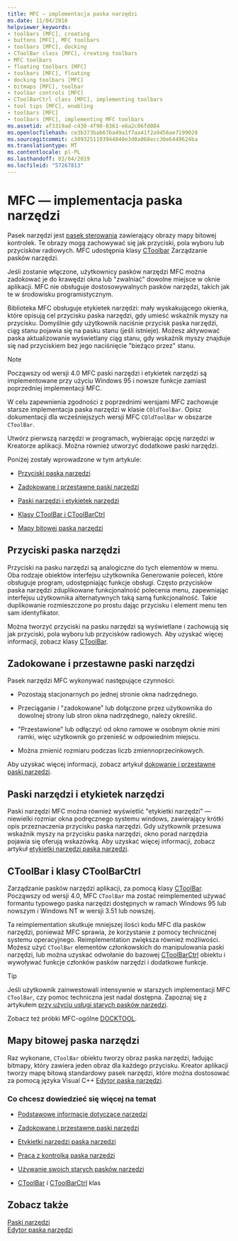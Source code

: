 ```yaml
---
title: MFC — implementacja paska narzędzi
ms.date: 11/04/2016
helpviewer_keywords:
- toolbars [MFC], creating
- buttons [MFC], MFC toolbars
- toolbars [MFC], docking
- CToolBar class [MFC], creating toolbars
- MFC toolbars
- floating toolbars [MFC]
- toolbars [MFC], floating
- docking toolbars [MFC]
- bitmaps [MFC], toolbar
- toolbar controls [MFC]
- CToolBarCtrl class [MFC], implementing toolbars
- tool tips [MFC], enabling
- toolbars [MFC]
- toolbars [MFC], implementing MFC toolbars
ms.assetid: af3319ad-c430-4f90-8361-e6a2c06fd084
ms.openlocfilehash: ce3b373bab67ba49a1f7aa41f2a9456ae7199028
ms.sourcegitcommit: c3093251193944840e3d0a068ecc30e6449624ba
ms.translationtype: MT
ms.contentlocale: pl-PL
ms.lasthandoff: 03/04/2019
ms.locfileid: "57267813"
---
```

# <a name="mfc-toolbar-implementation"></a>MFC — implementacja paska narzędzi

Pasek narzędzi jest [pasek sterowania](../mfc/control-bars.md) zawierający obrazy mapy bitowej kontrolek. Te obrazy mogą zachowywać się jak przyciski, pola wyboru lub przycisków radiowych. MFC udostępnia klasy [CToolbar](../mfc/reference/ctoolbar-class.md) Zarządzanie pasków narzędzi.

Jeśli zostanie włączone, użytkownicy pasków narzędzi MFC można zadokować je do krawędzi okna lub "zwalniać" dowolne miejsce w oknie aplikacji. MFC nie obsługuje dostosowywalnych pasków narzędzi, takich jak te w środowisku programistycznym.

Biblioteka MFC obsługuje etykietek narzędzi: mały wyskakującego okienka, które opisują cel przycisku paska narzędzi, gdy umieść wskaźnik myszy na przycisku. Domyślnie gdy użytkownik naciśnie przycisk paska narzędzi, ciąg stanu pojawia się na pasku stanu (jeśli istnieje). Możesz aktywować paska aktualizowanie wyświetlany ciąg stanu, gdy wskaźnik myszy znajduje się nad przyciskiem bez jego naciśnięcie "bieżąco przez" stanu.

> [!NOTE]
>  Począwszy od wersji 4.0 MFC paski narzędzi i etykietek narzędzi są implementowane przy użyciu Windows 95 i nowsze funkcje zamiast poprzedniej implementacji MFC.

W celu zapewnienia zgodności z poprzednimi wersjami MFC zachowuje starsze implementacja paska narzędzi w klasie `COldToolBar`. Opisz dokumentacji dla wcześniejszych wersji MFC `COldToolBar` w obszarze `CToolBar`.

Utwórz pierwszą narzędzi w programach, wybierając opcję narzędzi w Kreatorze aplikacji. Można również utworzyć dodatkowe paski narzędzi.

Poniżej zostały wprowadzone w tym artykule:

- [Przyciski paska narzędzi](#_core_toolbar_buttons)

- [Zadokowane i przestawne paski narzędzi](#_core_docking_and_floating_toolbars)

- [Paski narzędzi i etykietek narzędzi](#_core_toolbars_and_tool_tips)

- [Klasy CToolBar i CToolBarCtrl](#_core_the_ctoolbar_and_ctoolbarctrl_classes)

- [Mapy bitowej paska narzędzi](#_core_the_toolbar_bitmap)

##  <a name="_core_toolbar_buttons"></a> Przyciski paska narzędzi

Przyciski na pasku narzędzi są analogiczne do tych elementów w menu. Oba rodzaje obiektów interfejsu użytkownika Generowanie poleceń, które obsługuje program, udostępniając funkcje obsługi. Często przycisków paska narzędzi zduplikowane funkcjonalność polecenia menu, zapewniając interfejsu użytkownika alternatywnych taką samą funkcjonalność. Takie duplikowanie rozmieszczone po prostu dając przycisku i element menu ten sam identyfikator.

Można tworzyć przyciski na pasku narzędzi są wyświetlane i zachowują się jak przyciski, pola wyboru lub przycisków radiowych. Aby uzyskać więcej informacji, zobacz klasy [CToolBar](../mfc/reference/ctoolbar-class.md).

##  <a name="_core_docking_and_floating_toolbars"></a> Zadokowane i przestawne paski narzędzi

Pasek narzędzi MFC wykonywać następujące czynności:

- Pozostają stacjonarnych po jednej stronie okna nadrzędnego.

- Przeciąganie i "zadokowane" lub dołączone przez użytkownika do dowolnej strony lub stron okna nadrzędnego, należy określić.

- "Przestawione" lub odłączyć od okno ramowe w osobnym oknie mini ramki, więc użytkownik go przenieść w odpowiednim miejscu.

- Można zmienić rozmiaru podczas liczb zmiennoprzecinkowych.

Aby uzyskać więcej informacji, zobacz artykuł [dokowanie i przestawne paski narzędzi](../mfc/docking-and-floating-toolbars.md).

##  <a name="_core_toolbars_and_tool_tips"></a> Paski narzędzi i etykietek narzędzi

Paski narzędzi MFC można również wyświetlić "etykietki narzędzi" — niewielki rozmiar okna podręcznego systemu windows, zawierający krótki opis przeznaczenia przycisku paska narzędzi. Gdy użytkownik przesuwa wskaźnik myszy na przycisku paska narzędzi, okno porad narzędzia pojawia się oferują wskazówką. Aby uzyskać więcej informacji, zobacz artykuł [etykietki narzędzi paska narzędzi](../mfc/toolbar-tool-tips.md).

##  <a name="_core_the_ctoolbar_and_ctoolbarctrl_classes"></a> CToolBar i klasy CToolBarCtrl

Zarządzanie pasków narzędzi aplikacji, za pomocą klasy [CToolBar](../mfc/reference/ctoolbar-class.md). Począwszy od wersji 4.0, MFC `CToolBar` ma zostać reimplemented używać formantu typowego paska narzędzi dostępnych w ramach Windows 95 lub nowszym i Windows NT w wersji 3.51 lub nowszej.

Ta reimplementation skutkuje mniejszej ilości kodu MFC dla pasków narzędzi, ponieważ MFC sprawia, że korzystanie z pomocy technicznej systemu operacyjnego. Reimplementation zwiększa również możliwości. Możesz użyć `CToolBar` elementów członkowskich do manipulowania paski narzędzi, lub można uzyskać odwołanie do bazowej [CToolBarCtrl](../mfc/reference/ctoolbarctrl-class.md) obiektu i wywoływać funkcje członków pasków narzędzi i dodatkowe funkcje.

> [!TIP]
>  Jeśli użytkownik zainwestowali intensywnie w starszych implementacji MFC `CToolBar`, czy pomoc techniczna jest nadal dostępna. Zapoznaj się z artykułem [przy użyciu usługi starych pasków narzędzi](../mfc/using-your-old-toolbars.md).

Zobacz też próbki MFC-ogólne [DOCKTOOL](../visual-cpp-samples.md).

##  <a name="_core_the_toolbar_bitmap"></a> Mapy bitowej paska narzędzi

Raz wykonane, `CToolBar` obiektu tworzy obraz paska narzędzi, ładując bitmapy, który zawiera jeden obraz dla każdego przycisku. Kreator aplikacji tworzy mapę bitową standardowy pasek narzędzi, które można dostosować za pomocą języka Visual C++ [Edytor paska narzędzi](../windows/toolbar-editor.md).

### <a name="what-do-you-want-to-know-more-about"></a>Co chcesz dowiedzieć się więcej na temat

- [Podstawowe informacje dotyczące narzędzi](../mfc/toolbar-fundamentals.md)

- [Zadokowane i przestawne paski narzędzi](../mfc/docking-and-floating-toolbars.md)

- [Etykietki narzędzi paska narzędzi](../mfc/toolbar-tool-tips.md)

- [Praca z kontrolką paska narzędzi](../mfc/working-with-the-toolbar-control.md)

- [Używanie swoich starych pasków narzędzi](../mfc/using-your-old-toolbars.md)

- [CToolBar](../mfc/reference/ctoolbar-class.md) i [CToolBarCtrl](../mfc/reference/ctoolbarctrl-class.md) klas

## <a name="see-also"></a>Zobacz także

[Paski narzędzi](../mfc/toolbars.md)<br/>
[Edytor paska narzędzi](../windows/toolbar-editor.md)
